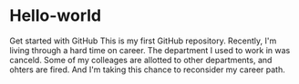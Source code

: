 # Hello-world
Get started with GitHub
This is my first GitHub repository. Recently, I'm living through a hard time on career. The department I used to work in was canceld. Some of my colleages are allotted to other departments, and ohters are fired. And I'm taking this chance to reconsider my career path.
